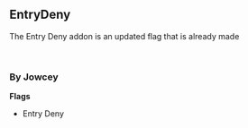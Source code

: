 ## EntryDeny
The Entry Deny addon is an updated flag that is already made

<br>

### By Jowcey

**Flags**
* Entry Deny
